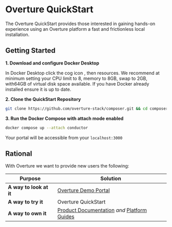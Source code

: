 # Overture QuickStart

The Overture QuickStart provides those interested in gaining hands-on experience using an Overture platform a fast and frictionless local installation.

## Getting Started

**1. Download and configure Docker Desktop**

In Docker Desktop click the cog  icon , then resources. We recommend at minimum setting your CPU limit to 8, memory to 8GB, swap to 2GB, with64GB of virtual disk space available. If you have Docker already installed ensure it is up to date.

**2. Clone the QuickStart Repository**

```bash
git clone https://github.com/overture-stack/composer.git && cd composer
```

**3. Run the Docker Compose with attach mode enabled**

```bash
docker compose up --attach conductor
```

Your portal will be accessible from your `localhost:3000`

## Rational

With Overture we want to provide new users the following:

|Purpose|Solution|
|---|---|
| **A way to look at it**|[Overture Demo Portal](https://demo.overture.bio/)|
| **A way to try it**| Overture QuickStart |
| **A way to own it**| [Product Documentation](https://www.overture.bio/documentation/) *and* [Platform Guides](https://github.com/overture-stack/website/pull/385)|

